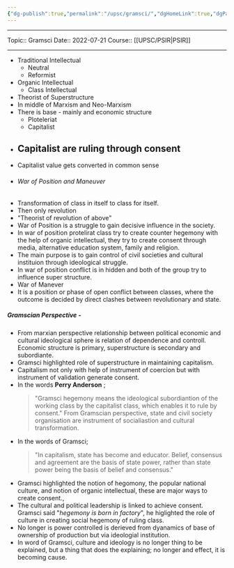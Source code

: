 ```yaml
---
{"dg-publish":true,"permalink":"/upsc/gramsci/","dgHomeLink":true,"dgPassFrontmatter":false}
---
```


----
Topic:: Gramsci
Date:: 2022-07-21
Course:: [[UPSC/PSIR|PSIR]] 

----
- Traditional Intellectual 
	- Neutral 
	- Reformist 
- Organic Intellectual 
	- Class Intellectual 
- Theorist of Superstructure 
- In middle of Marxism and Neo-Marxism 
- There is base - mainly and economic structure 
	- Ploteleriat 
	- Capitalist 
- Capitalist are ruling through consent 
	- 
- Capitalist value gets converted in common sense 
- ###### War of Position and Maneuver 
- Transformation of class in itself to class for itself. 
- Then only revolution 
- "Theorist of revolution of above"
- War of Position is a struggle to gain decisive influence in the society. 
- In war of position protelirat class try to create counter hegemony with the help of organic intellectual, they try to create consent through media, alternative education system, family and religion. 
- The main purpose is to gain control of civil societies and cultural instituion through ideological struggle. 
- In war of position conflict is in hidden and both of the group try to influence super structure. 
- War of Manever 
- It is a position or phase of open conflict between classes, where the outcome is decided by direct clashes between revolutionary and state. 

##### Gramscian Perspective - 
- From marxian perspective relationship between political economic and cultural ideological sphere is relation of dependence and controll. Economic structure is primary, superstructure is secondary and subordiante. 
- Gramsci highlighted role of superstructure in maintaining capitalism. 
- Capitalism not only with help of instrument of coercion but with instrument of validation generate consent. 
- In the words **Perry Anderson** ;
  > "Gramsci hegemony means the ideological subordiantion of the working class by the capitalist class, which enables it to rule by consent." From Gramscian perspective, state and civil society organisation are instrument of socialiastion and cultural transformation. 
- In the words of Gramsci; 
  > "In capitalism, state has become and educator. Belief, consensus and agreement are the basis of state power, rather than state power being the basis of belief and consensus."
- Gramsci highlighted the notion of hegomony, the popular national culture, and notion of organic intellectual, these are major ways to create consent.,
- The cultural and political leadership is linked to achieve consent. Gramsci said "*hegemony is born in factory*", he higlighted the role of culture in creating social hegemony of ruling class. 
- No longer is power controlled is derieved from dyanamics of base of ownership of production but via ideologial institution. 
- In word of Gramsci, culture and ideology is no longer thing to be explained, but a thing that does the explaining; no longer and effect, it is becoming cause. 
















































